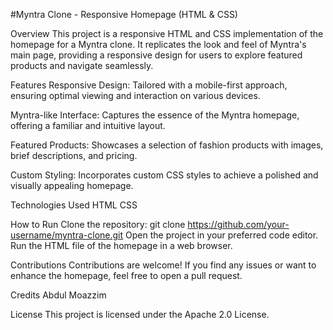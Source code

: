 #Myntra Clone - Responsive Homepage (HTML & CSS)

Overview
This project is a responsive HTML and CSS implementation of the homepage for a Myntra clone. It replicates the look and feel of Myntra's main page, providing a responsive design for users to explore featured products and navigate seamlessly.

Features
Responsive Design: Tailored with a mobile-first approach, ensuring optimal viewing and interaction on various devices.

Myntra-like Interface: Captures the essence of the Myntra homepage, offering a familiar and intuitive layout.

Featured Products: Showcases a selection of fashion products with images, brief descriptions, and pricing.

Custom Styling: Incorporates custom CSS styles to achieve a polished and visually appealing homepage.

Technologies Used
HTML
CSS

How to Run
Clone the repository: git clone https://github.com/your-username/myntra-clone.git
Open the project in your preferred code editor.
Run the HTML file of the homepage in a web browser.

Contributions
Contributions are welcome! If you find any issues or want to enhance the homepage, feel free to open a pull request.

Credits
Abdul Moazzim

License
This project is licensed under the Apache 2.0 License.


 
